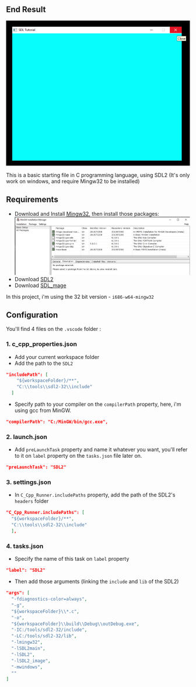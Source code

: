 ## End Result
![](./doc/window.png)

This is a basic starting file in C programming language, using SDL2
(It's only work on windows, and require Mingw32 to be installed)

## Requirements

- Download and Install [Mingw32](https://www.mingw-w64.org/downloads/),
  then install those packages:
  ![](./doc/MinGW_packages.jpg)
- Download [SDL2](https://github.com/libsdl-org/SDL/releases)
- Download [SDL_mage](https://github.com/libsdl-org/SDL_image/releases)

In this project, i'm using the 32 bit version - `i686-w64-mingw32`

## Configuration

You'll find 4 files on the `.vscode` folder :

### 1. c_cpp_properties.json

- Add your current workspace folder
- Add the path to the `SDL2`

```json
"includePath": [
    "${workspaceFolder}/**",
    "C:\\tools\\sdl2-32\\include"
  ]
```

- Specify path to your compiler on the `compilerPath` property,
  here, i'm using gcc from MinGW.

```json
"compilerPath": "C:/MinGW/bin/gcc.exe",
```

### 2. launch.json

- Add `preLaunchTask` property and name it whatever you want,
  you'll refer to it on `label` property on the `tasks.json` file later on.

```json
"preLaunchTask": "SDL2"
```

### 3. settings.json

- In `C_Cpp_Runner.includePaths` property, add the path of the SDL2's `headers` folder

```json
"C_Cpp_Runner.includePaths": [
  "${workspaceFolder}/**",
  "C:\\tools\\sdl2-32\\include"
  ],
```

### 4. tasks.json

- Specify the name of this task on `label` property

```json
"label": "SDL2"
```

- Then add those arguments (linking the `include` and `lib` of the SDL2)

```json
"args": [
  "-fdiagnostics-color=always",
  "-g",
  "${workspaceFolder}\\*.c",
  "-o",
  "${workspaceFolder}\\build\\Debug\\outDebug.exe",
  "-IC:/tools/sdl2-32/include",
  "-LC:/tools/sdl2-32/lib",
  "-lmingw32",
  "-lSDL2main",
  "-lSDL2",
  "-lSDL2_image",
  "-mwindows",
  ""
]
```
